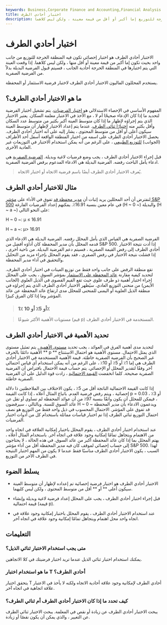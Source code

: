 ```yaml
---
keywords: Business,Corporate Finance and Accounting,Financial Analysis
title: اختبار أحادي الطرف
description: الاختبار أحادي الطرف هو اختبار إحصائي تكون فيه المنطقة الحرجة للتوزيع إما أكبر أو أقل من قيمة معينة ، ولكن ليس كلاهما.
---
```


# اختبار أحادي الطرف
الاختبار أحادي الطرف هو اختبار إحصائي تكون فيه المنطقة الحرجة للتوزيع من جانب واحد بحيث تكون إما أكبر من قيمة معينة أو أقل منها ، ولكن ليس كلاهما. إذا وقعت العينة التي يتم اختبارها في المنطقة الحرجة أحادية الجانب ، فسيتم قبول الفرضية البديلة بدلاً من الفرضية الصفرية.

يستخدم المحللون الماليون الاختبار أحادي الطرف لاختبار فرضية الاستثمار أو المحفظة.

## ما هو الاختبار أحادي الطرف؟

المفهوم الأساسي في الإحصاء الاستدلالي هو [اختبار الفرضيات](/hypothesistesting). يتم تشغيل اختبار الفرضية لتحديد ما إذا كان الإدعاء صحيحًا أم لا ، مع الأخذ في الاعتبار معلمة السكان. يعتبر الاختبار الذي يتم إجراؤه لإظهار ما إذا كان متوسط العينة أكبر بكثير من متوسط عدد السكان وأقل بكثير منه [اختبارًا ثنائي الطرف](/two-tailed-test). عندما يتم إعداد الاختبار لإظهار أن متوسط العينة سيكون أعلى أو أقل من متوسط المحتوى ، يشار إليه على أنه اختبار أحادي الطرف. يحصل الاختبار أحادي الطرف على اسمه من اختبار المنطقة الواقعة أسفل أحد الأطراف (الجوانب) [للتوزيع الطبيعي](/normaldistribution) ، على الرغم من أنه يمكن استخدام الاختبار في التوزيعات غير العادية الأخرى.

قبل إجراء الاختبار أحادي الطرف ، يجب وضع فرضيات لاغية وبديلة. [الفرضية الصفرية](/null_hypothesis) هي ادعاء يأمل الباحث رفضه. الفرضية البديلة هي الادعاء المدعوم برفض الفرضية الصفرية.

> يُعرف الاختبار أحادي الطرف أيضًا باسم فرضية الاتجاه أو اختبار الاتجاه.

>

## مثال للاختبار أحادي الطرف

لنفترض أن أحد المحللين يريد إثبات أن [مدير محفظة قد](/portfoliomanager) تفوق في الأداء على [مؤشر S&P 500](/sp500) في عام معين بنسبة 16.91٪. يمكنهم إعداد الفرضيات الفارغة (H ~ 0 ~) والبديلة (H ~ a ~) على النحو التالي:

H ~ 0 ~: μ ≤ 16.91

H ~ a ~: μ> 16.91

الفرضية الصفرية هي القياس الذي يأمل المحلل رفضه. الفرضية البديلة هي الادعاء الذي قدمه المحلل بأن مدير المحفظة كان أداؤه أفضل من S&P 500. إذا أدت نتيجة الاختبار أحادي الطرف إلى رفض القيمة الصفرية ، فسيتم دعم الفرضية البديلة. من ناحية أخرى ، إذا فشلت نتيجة الاختبار في رفض الصفري ، فقد يقوم المحلل بإجراء مزيد من التحليل والتحقيق في أداء مدير المحفظة.

تقع منطقة الرفض على جانب واحد فقط من توزيع العينات في اختبار أحادي الطرف. لتحديد كيفية مقارنة [عائد المحفظة على الاستثمار](/returnoninvestment) بمؤشر السوق ، يجب على المحلل إجراء اختبار أهمية ذو طرف علوي حيث تقع القيم القصوى في الذيل العلوي (الجانب الأيمن) من منحنى التوزيع العادي. سيُظهر الاختبار أحادي الطرف الذي يتم إجراؤه في منطقة الذيل العلوية أو اليمنى للمنحنى للمحلل مدى ارتفاع عائد المحفظة عن عائد المؤشر وما إذا كان الفرق كبيرًا.

> ### 1٪ أو 5٪ أو 10٪

> مستويات الأهمية الأكثر شيوعًا (قيم p) المستخدمة في الاختبار أحادي الطرف.

>

## تحديد الأهمية في الاختبار أحادي الطرف

لتحديد مدى أهمية الفرق في العوائد ، يجب تحديد [مستوى الأهمية .](/statistically_significant) يتم تمثيل مستوى الأهمية دائمًا بالحرف ** p ** الذي يمثل الاحتمال. مستوى الأهمية هو احتمال الاستنتاج غير الصحيح بأن الفرضية الصفرية خاطئة. قيمة الأهمية المستخدمة في الاختبار أحادي الطرف هي إما 1٪ أو 5٪ أو 10٪ ، على الرغم من أنه يمكن استخدام أي قياس احتمالي آخر وفقًا لتقدير المحلل أو الإحصائي. يتم حساب قيمة الاحتمال بافتراض أن الفرضية الصفرية صحيحة. كلما انخفضت [القيمة الاحتمالية](/p-value) ، زادت قوة الدليل على أن الفرضية الصفرية خاطئة.

إذا كانت القيمة الاحتمالية الناتجة أقل من 5٪ ، يكون الاختلاف بين الملاحظتين ذا دلالة إحصائية ، ويتم رفض فرضية العدم. باتباع المثال أعلاه ، إذا كانت القيمة p = 0.03 ، أو 3٪ ، فيمكن للمحلل أن يكون واثقًا بنسبة 97٪ من أن عوائد المحفظة لم تساوي أو تقل عن عائد السوق للسنة. وبالتالي ، سيرفضون H ~ 0 ~ ويدعمون الادعاء بأن مدير المحفظة قد تفوق على المؤشر. الاحتمال المحسوب في ذيل واحد فقط من التوزيع هو نصف احتمال التوزيع ثنائي الطرف إذا تم اختبار قياسات مماثلة باستخدام كل من أدوات اختبار الفرضيات.

عند استخدام اختبار أحادي الطرف ، يقوم المحلل باختبار إمكانية العلاقة في اتجاه واحد من الاهتمام ويتجاهل تمامًا إمكانية وجود علاقة في اتجاه آخر. باستخدام المثال أعلاه ، يهتم المحلل بما إذا كان عائد المحفظة أكبر من عائد السوق. في هذه الحالة ، لا يحتاجون إلى حساب إحصائي لموقف كان فيه مدير المحفظة أقل من أداء مؤشر S&P 500. لهذا السبب ، يكون الاختبار أحادي الطرف مناسبًا فقط عندما لا يكون من المهم اختبار النتيجة في الطرف الآخر من التوزيع.

## يسلط الضوء

- الاختبار أحادي الطرف هو اختبار فرضية إحصائية تم إعداده لإظهار أن متوسط العينة سيكون أعلى ** أو ** أقل من متوسط المحتوى ، ولكن ليس كليهما.

- قبل إجراء اختبار أحادي الطرف ، يجب على المحلل إعداد فرضية لاغية وبديلة وإنشاء قيمة احتمالية (قيمة p).

- عند استخدام الاختبار أحادي الطرف ، يقوم المحلل باختبار إمكانية وجود علاقة في اتجاه واحد محل اهتمام ويتجاهل تمامًا إمكانية وجود علاقة في اتجاه آخر.

## التعليمات

### متى يجب استخدام الاختبار ثنائي الذيل؟

يمكنك استخدام اختبار ثنائي الذيل عندما تريد اختبار فرضيتك في كلا الاتجاهين.

### ما هو استخدام اختبار T أحادي الطرف؟

يتحقق اختبار T أحادي الطرف لإمكانية وجود علاقة أحادية الاتجاه ولكنه لا يأخذ في الاعتبار علاقة اتجاهية في اتجاه آخر.

### كيف تحدد ما إذا كان الاختبار أحادي الطرف أم ثنائي الطرف؟

يبحث الاختبار أحادي الطرف عن زيادة أو نقص في المعلمة. يبحث الاختبار ثنائي الطرف عن التغيير ، والذي يمكن أن يكون نقصًا أو زيادة.


